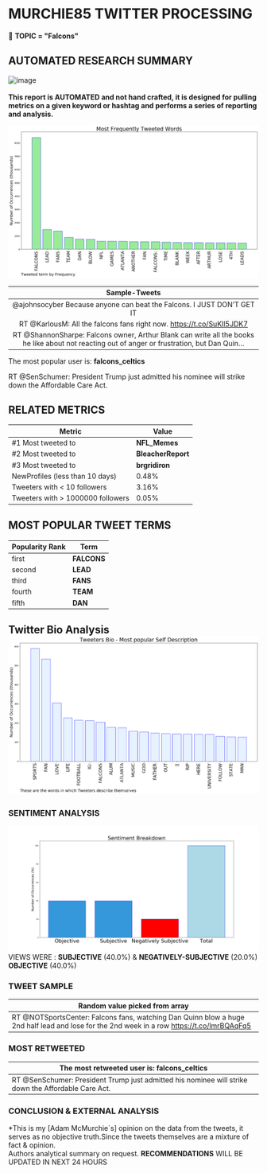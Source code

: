 # MURCHIE85 TWITTER PROCESSING 
&#x1F34E; **TOPIC = "Falcons"**

## AUTOMATED RESEARCH SUMMARY

![image](https://marketingplatform.google.com/about/static/images/gmp/analytics-smb-benefit.jpg)
<br></br>
<b> This report is AUTOMATED and not hand crafted, it is designed for pulling metrics on a given keyword or hashtag and performs a series of reporting and analysis.</b>



![image](TWEETS.png)



|                **Sample-Tweets**        |
| :-------------: |
| @ajohnsocyber Because anyone can beat the Falcons.  I JUST DON’T GET IT |
| RT @KarlousM: All the falcons fans right now. https://t.co/SuKll5JDK7 |
| RT @ShannonSharpe: Falcons owner, Arthur Blank can write all the books he like about not reacting out of anger or frustration, but Dan Quin… |

The most popular user is: **falcons_celtics**
<div class="alert alert-block alert-danger"> RT @SenSchumer: President Trump just admitted his nominee will strike down the Affordable Care Act.</div>

## RELATED METRICS<br>
| Metric | Value |
| ------------- | ------------- |
| #1 Most tweeted to  | **NFL_Memes** |
| #2 Most tweeted to  | **BleacherReport** |
| #3 Most tweeted to  | **brgridiron** |
| NewProfiles (less than 10 days) | 0.48%  |
| Tweeters with < 10 followers  | 3.16%|
| Tweeters with > 1000000 followers  | 0.05%  |



## MOST POPULAR TWEET TERMS 


| Popularity Rank  | Term |
| ------------- | ------------- |
| first  | **FALCONS**  |
| second  | **LEAD**  |
| third  | **FANS** |
| fourth  | **TEAM**  |
| fifth  | **DAN**  |


## Twitter Bio Analysis![image](BIO.png)
### SENTIMENT ANALYSIS
![image](sentiment.png)
VIEWS WERE : **SUBJECTIVE**  (40.0%) & **NEGATIVELY-SUBJECTIVE** (20.0%) **OBJECTIVE** (40.0%)

### TWEET SAMPLE 
| Random value picked from array |
| ------------- |
|RT @NOTSportsCenter: Falcons fans, watching Dan Quinn blow a huge 2nd half lead and lose for the 2nd week in a row https://t.co/lmrBQAqFq5 |

### MOST RETWEETED 

| The most retweeted user is: **falcons_celtics**  |
| ------------- |
| RT @SenSchumer: President Trump just admitted his nominee will strike down the Affordable Care Act. |

### CONCLUSION & EXTERNAL ANALYSIS

*This is my [Adam McMurchie`s] opinion on the data from the tweets, it serves as no objective truth.Since the tweets themselves are a mixture of fact & opinion.<br>
Authors analytical summary on request.
**RECOMMENDATIONS** WILL BE UPDATED IN NEXT  24 HOURS <br>